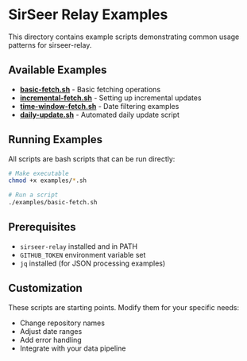 # SirSeer Relay Examples

This directory contains example scripts demonstrating common usage patterns for sirseer-relay.

## Available Examples

- **[basic-fetch.sh](basic-fetch.sh)** - Basic fetching operations
- **[incremental-fetch.sh](incremental-fetch.sh)** - Setting up incremental updates
- **[time-window-fetch.sh](time-window-fetch.sh)** - Date filtering examples
- **[daily-update.sh](daily-update.sh)** - Automated daily update script

## Running Examples

All scripts are bash scripts that can be run directly:

```bash
# Make executable
chmod +x examples/*.sh

# Run a script
./examples/basic-fetch.sh
```

## Prerequisites

- `sirseer-relay` installed and in PATH
- `GITHUB_TOKEN` environment variable set
- `jq` installed (for JSON processing examples)

## Customization

These scripts are starting points. Modify them for your specific needs:

- Change repository names
- Adjust date ranges
- Add error handling
- Integrate with your data pipeline